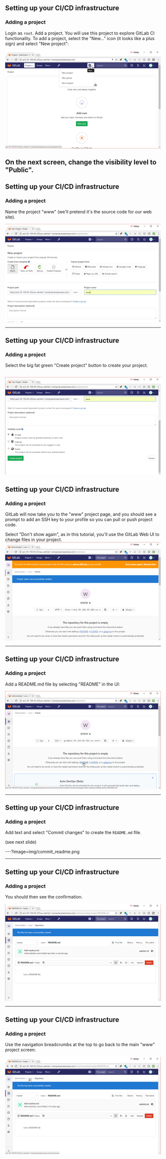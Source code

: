 ## Setting up your CI/CD infrastructure
### Adding a project

Login as `root`. Add a project. You will use this project to explore GitLab CI functionality.  To add a project, select the "New..." icon (it looks like a plus sign) and select "New project":

![new project](img/new_project.png)

On the next screen, change the visibility level to "Public".
---

## Setting up your CI/CD infrastructure
### Adding a project

Name the project "www" (we'll pretend it's the source code
for our web site).

![name the project](img/name_project.png)

---
## Setting up your CI/CD infrastructure
### Adding a project
Select the big fat green "Create project" button to create your project.

![create project](img/create_project.png)
---
## Setting up your CI/CD infrastructure
### Adding a project

GitLab will now take you to the "www" project page, and you should see
a prompt to add an SSH key to your profile so you can pull or push
project code.

Select "Don't show again", as in this tutorial,
you'll use the GitLab Web UI to change files in your project.
![create project](img/ssh_warning.png)

---
<!--
## Add an SSH key

![ssh_arning](img/ssh_warning.png)

Select "add an SSH key", and then, in your shell session,
create an SSH key:

![create key](img/ssh-keygen.png)

Whoomp! There it is:

![show key](img/show_key.png)


Add your public key to GitLab:

![add key](img/add_key.png)

Go back to your "www" project:

![go back to www project](img/go_back_to_www.png)

-->

## Setting up your CI/CD infrastructure
### Adding a project

Add a README.md file by selecting "README" in the UI:

![add README](img/add_readme.png)

---

## Setting up your CI/CD infrastructure
### Adding a project

Add text and select "Commit changes" to create the `README.md` file.

(see next slide)

---?image=img/commit_readme.png

---

## Setting up your CI/CD infrastructure
### Adding a project

You should then see the confirmation.

![README](img/new_readme.png)

---

## Setting up your CI/CD infrastructure
### Adding a project
Use the navigation breadcrumbs at the top to go back to the main "www" project screen:

![breadcrumbs](img/breadcrumbs.png)

